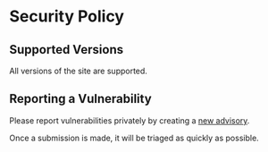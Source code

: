 # Security Policy

## Supported Versions

All versions of the site are supported.

## Reporting a Vulnerability

Please report vulnerabilities privately by creating a [new advisory](https://github.com/dylankenneally/http-statuses/security/advisories/new).

Once a submission is made, it will be triaged as quickly as possible.
